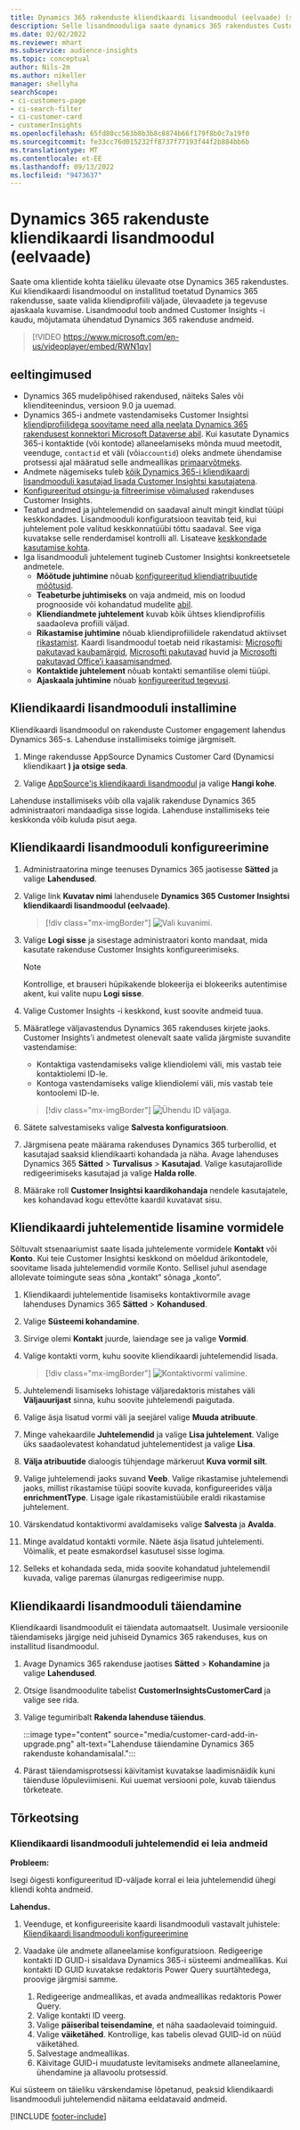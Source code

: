 ```yaml
---
title: Dynamics 365 rakenduste kliendikaardi lisandmoodul (eelvaade) (sisaldab videot)
description: Selle lisandmooduliga saate dynamics 365 rakendustes Customer Insightsi kliendiprofiili andmeid kuvada.
ms.date: 02/02/2022
ms.reviewer: mhart
ms.subservice: audience-insights
ms.topic: conceptual
author: Nils-2m
ms.author: nikeller
manager: shellyha
searchScope:
- ci-customers-page
- ci-search-filter
- ci-customer-card
- customerInsights
ms.openlocfilehash: 65fd80cc563b8b3b8c8874b66f179f8b0c7a19f0
ms.sourcegitcommit: fe33cc76d015232ff8737f77193f44f2b884bb6b
ms.translationtype: MT
ms.contentlocale: et-EE
ms.lasthandoff: 09/13/2022
ms.locfileid: "9473637"
---
```

# <a name="customer-card-add-in-for-dynamics-365-apps-preview"></a>Dynamics 365 rakenduste kliendikaardi lisandmoodul (eelvaade)

Saate oma klientide kohta täieliku ülevaate otse Dynamics 365 rakendustes. Kui kliendikaardi lisandmoodul on installitud toetatud Dynamics 365 rakendusse, saate valida kliendiprofiili väljade, ülevaadete ja tegevuse ajaskaala kuvamise. Lisandmoodul toob andmed Customer Insights -i kaudu, mõjutamata ühendatud Dynamics 365 rakenduse andmeid.

> [!VIDEO https://www.microsoft.com/en-us/videoplayer/embed/RWN1qv]

## <a name="prerequisites"></a>eeltingimused

- Dynamics 365 mudelipõhised rakendused, näiteks Sales või klienditeenindus, versioon 9.0 ja uuemad.
- Dynamics 365-i andmete vastendamiseks Customer Insightsi [kliendiprofiilidega soovitame need alla neelata Dynamics 365 rakendusest konnektori Microsoft Dataverse abil](connect-power-query.md). Kui kasutate Dynamics 365-i kontaktide (või kontode) allaneelamiseks mõnda muud meetodit, veenduge, `contactid` et väli (või`accountid`) oleks andmete ühendamise protsessi ajal määratud selle andmeallikas [primaarvõtmeks](map-entities.md#select-primary-key-and-semantic-type-for-attributes).
- Andmete nägemiseks tuleb [kõik Dynamics 365-i kliendikaardi lisandmooduli kasutajad lisada Customer Insightsi kasutajatena](permissions.md).
- [Konfigureeritud otsingu-ja filtreerimise võimalused](search-filter-index.md) rakenduses Customer Insights.
- Teatud andmed ja juhtelemendid on saadaval ainult mingit kindlat tüüpi keskkondades. Lisandmooduli konfiguratsioon teavitab teid, kui juhtelement pole valitud keskkonnatüübi tõttu saadaval. See viga kuvatakse selle renderdamisel kontrolli all. Lisateave [keskkondade kasutamise kohta](work-with-business-accounts.md).
- Iga lisandmooduli juhtelement tugineb Customer Insightsi konkreetsetele andmetele.
  - **Mõõtude juhtimine** nõuab [konfigureeritud kliendiatribuutide mõõtusid](measures.md).
  - **Teabeturbe juhtimiseks** on vaja andmeid, mis on loodud prognooside või kohandatud mudelite [abil](predictions-overview.md).
  - **Kliendiandmete juhtelement** kuvab kõik ühtses kliendiprofiilis saadaoleva profiili väljad.
  - **Rikastamise juhtimine** nõuab kliendiprofiilidele rakendatud aktiivset [rikastamist](enrichment-hub.md). Kaardi lisandmoodul toetab neid rikastamisi: [Microsofti pakutavad kaubamärgid](enrichment-microsoft.md), [Microsofti pakutavad](enrichment-microsoft.md) huvid ja [Microsofti pakutavad Office’i kaasamisandmed](enrichment-office.md).
  - **Kontaktide juhtelement** nõuab kontakti semantilise olemi tüüpi.
  - **Ajaskaala juhtimine** nõuab [konfigureeritud tegevusi](activities.md).

## <a name="install-the-customer-card-add-in"></a>Kliendikaardi lisandmooduli installimine

Kliendikaardi lisandmoodul on rakenduste Customer engagement lahendus Dynamics 365-s. Lahenduse installimiseks toimige järgmiselt.

1. Minge rakendusse AppSource Dynamics Customer Card (Dynamicsi kliendikaart **) ja otsige seda**.

1. Valige [AppSource'is kliendikaardi lisandmoodul](https://appsource.microsoft.com/product/dynamics-365/mscrm.dynamics_365_customer_insights_customer_card_addin?tab=Overview) ja valige **Hangi kohe**.

Lahenduse installimiseks võib olla vajalik rakenduse Dynamics 365 administraatori mandaadiga sisse logida. Lahenduse installimiseks teie keskkonda võib kuluda pisut aega.

## <a name="configure-the-customer-card-add-in"></a>Kliendikaardi lisandmooduli konfigureerimine

1. Administraatorina minge teenuses Dynamics 365 jaotisesse **Sätted** ja valige **Lahendused**.

1. Valige link **Kuvatav nimi** lahendusele **Dynamics 365 Customer Insightsi kliendikaardi lisandmoodul (eelvaade)**.

   > [!div class="mx-imgBorder"]
   > ![Vali kuvanimi.](media/select-display-name.png "Valige kuvatav nimi.")

1. Valige **Logi sisse** ja sisestage administraatori konto mandaat, mida kasutate rakenduse Customer Insights konfigureerimiseks.

   > [!NOTE]
   > Kontrollige, et brauseri hüpikakende blokeerija ei blokeeriks autentimise akent, kui valite nupu **Logi sisse**.

1. Valige Customer Insights -i keskkond, kust soovite andmeid tuua.

1. Määratlege väljavastendus Dynamics 365 rakenduses kirjete jaoks. Customer Insights'i andmetest olenevalt saate valida järgmiste suvandite vastendamise:
   - Kontaktiga vastendamiseks valige kliendiolemi väli, mis vastab teie kontaktiolemi ID-le.
   - Kontoga vastendamiseks valige kliendiolemi väli, mis vastab teie kontoolemi ID-le.

   > [!div class="mx-imgBorder"]
   > ![Ühendu ID väljaga.](media/contact-id-field.png "Kontakti ID väli.")

1. Sätete salvestamiseks valige **Salvesta konfiguratsioon**.

1. Järgmisena peate määrama rakenduses Dynamics 365 turberollid, et kasutajad saaksid kliendikaarti kohandada ja näha. Avage lahenduses Dynamics 365 **Sätted** > **Turvalisus** > **Kasutajad**. Valige kasutajarollide redigeerimiseks kasutajad ja valige **Halda rolle**.

1. Määrake roll **Customer Insightsi kaardikohandaja** nendele kasutajatele, kes kohandavad kogu ettevõtte kaardil kuvatavat sisu.

## <a name="add-customer-card-controls-to-forms"></a>Kliendikaardi juhtelementide lisamine vormidele

Sõltuvalt stsenaariumist saate lisada juhtelemente vormidele **Kontakt** või **Konto**. Kui teie Customer Insightsi keskkond on mõeldud ärikontodele, soovitame lisada juhtelemendid vormile Konto. Sellisel juhul asendage allolevate toimingute seas sõna „kontakt” sõnaga „konto”.

1. Kliendikaardi juhtelementide lisamiseks kontaktivormile avage lahenduses Dynamics 365 **Sätted** > **Kohandused**.

1. Valige **Süsteemi kohandamine**.

1. Sirvige olemi **Kontakt** juurde, laiendage see ja valige **Vormid**.

1. Valige kontakti vorm, kuhu soovite kliendikaardi juhtelemendid lisada.

    > [!div class="mx-imgBorder"]
    > ![Kontaktivormi valimine.](media/contact-active-forms.png "Kontaktivormi valimine.")

1. Juhtelemendi lisamiseks lohistage väljaredaktoris mistahes väli **Väljauurijast** sinna, kuhu soovite juhtelemendi paigutada.

1. Valige äsja lisatud vormi väli ja seejärel valige **Muuda atribuute**.

1. Minge vahekaardile **Juhtelemendid** ja valige **Lisa juhtelement**. Valige üks saadaolevatest kohandatud juhtelementidest ja valige **Lisa**.

1. **Välja atribuutide** dialoogis tühjendage märkeruut **Kuva vormil silt**.

1. Valige juhtelemendi jaoks suvand **Veeb**. Valige rikastamise juhtelemendi jaoks, millist rikastamise tüüpi soovite kuvada, konfigureerides välja **enrichmentType**. Lisage igale rikastamistüübile eraldi rikastamise juhtelement.

1. Värskendatud kontaktivormi avaldamiseks valige **Salvesta** ja **Avalda**.

1. Minge avaldatud kontakti vormile. Näete äsja lisatud juhtelementi. Võimalik, et peate esmakordsel kasutusel sisse logima.

1. Selleks et kohandada seda, mida soovite kohandatud juhtelemendil kuvada, valige paremas ülanurgas redigeerimise nupp.

## <a name="upgrade-customer-card-add-in"></a>Kliendikaardi lisandmooduli täiendamine

Kliendikaardi lisandmoodulit ei täiendata automaatselt. Uusimale versioonile täiendamiseks järgige neid juhiseid Dynamics 365 rakenduses, kus on installitud lisandmoodul.

1. Avage Dynamics 365 rakenduse jaotises **Sätted** > **Kohandamine** ja valige **Lahendused**.

1. Otsige lisandmoodulite tabelist **CustomerInsightsCustomerCard** ja valige see rida.

1. Valige tegumiribalt **Rakenda lahenduse täiendus**.

   :::image type="content" source="media/customer-card-add-in-upgrade.png" alt-text="Lahenduse täiendamine Dynamics 365 rakenduste kohandamisalal.":::

1. Pärast täiendamisprotsessi käivitamist kuvatakse laadimisnäidik kuni täienduse lõpuleviimiseni. Kui uuemat versiooni pole, kuvab täiendus tõrketeate.

## <a name="troubleshooting"></a>Tõrkeotsing

### <a name="controls-from-customer-card-add-in-dont-find-data"></a>Kliendikaardi lisandmooduli juhtelemendid ei leia andmeid

**Probleem:**

Isegi õigesti konfigureeritud ID-väljade korral ei leia juhtelemendid ühegi kliendi kohta andmeid.  

**Lahendus.**

1. Veenduge, et konfigureerisite kaardi lisandmooduli vastavalt juhistele: [Kliendikaardi lisandmooduli konfigureerimine](#configure-the-customer-card-add-in)

1. Vaadake üle andmete allaneelamise konfiguratsioon. Redigeerige kontakti ID GUID-i sisaldava Dynamics 365-i süsteemi andmeallikas. Kui kontakti ID GUID kuvatakse redaktoris Power Query suurtähtedega, proovige järgmisi samme.
    1. Redigeerige andmeallikas, et avada andmeallikas redaktoris Power Query.
    1. Valige kontakti ID veerg.
    1. Valige **päiseribal teisendamine**, et näha saadaolevaid toiminguid.
    1. Valige **väiketähed**. Kontrollige, kas tabelis olevad GUID-id on nüüd väiketähed.
    1. Salvestage andmeallikas.
    1. Käivitage GUID-i muudatuste levitamiseks andmete allaneelamine, ühendamine ja allavoolu protsessid.

Kui süsteem on täieliku värskendamise lõpetanud, peaksid kliendikaardi lisandmooduli juhtelemendid näitama eeldatavaid andmeid.

[!INCLUDE [footer-include](includes/footer-banner.md)]
